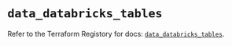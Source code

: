 # `data_databricks_tables`

Refer to the Terraform Registory for docs: [`data_databricks_tables`](https://registry.terraform.io/providers/databricks/databricks/1.18.0/docs/data-sources/tables).
